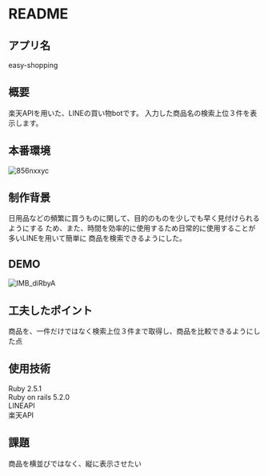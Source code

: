 # README

## アプリ名
 easy-shopping
## 概要
 楽天APIを用いた、LINEの買い物botです。
 入力した商品名の検索上位３件を表示します。
## 本番環境
![856nxxyc](https://user-images.githubusercontent.com/63997771/91150563-828fe380-e6f7-11ea-8455-e61b02a2406f.png)
## 制作背景
 日用品などの頻繁に買うものに関して、目的のものを少しでも早く見付けられるようにする
 ため、また、時間を効率的に使用するため日常的に使用することが多いLINEを用いて簡単に
 商品を検索できるようにした。
## DEMO
![IMB_diRbyA](https://user-images.githubusercontent.com/63997771/91152335-cb489c00-e6f9-11ea-9a19-4230cd178fef.gif)
## 工夫したポイント
 商品を、一件だけではなく検索上位３件まで取得し、商品を比較できるようにした点
## 使用技術
 Ruby 2.5.1<br>
 Ruby on rails 5.2.0<br>
 LINEAPI<br>
 楽天API<br>
## 課題
 商品を横並びではなく、縦に表示させたい